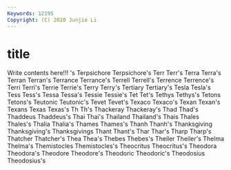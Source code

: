 ```yaml
---
Keywords: 12195
Copyright: (C) 2020 Junjie Li
---
```


# title

Write contents here!!!
's
Terpsichore 
Terpsichore's 
Terr 
Terr's 
Terra 
Terra's 
Terran 
Terran's 
Terrance 
Terrance's
Terrell 
Terrell's 
Terrence 
Terrence's 
Terri 
Terri's 
Terrie 
Terrie's 
Terry 
Terry's
Tertiary 
Tertiary's 
Tesla 
Tesla's 
Tess 
Tess's 
Tessa 
Tessa's 
Tessie 
Tessie's
Tet 
Tet's 
Tethys 
Tethys's 
Tetons 
Tetons's 
Teutonic 
Teutonic's 
Tevet 
Tevet's
Texaco 
Texaco's 
Texan 
Texan's 
Texans 
Texas 
Texas's 
Th 
Th's 
Thackeray
Thackeray's 
Thad 
Thad's 
Thaddeus 
Thaddeus's 
Thai 
Thai's 
Thailand 
Thailand's 
Thais
Thales 
Thales's 
Thalia 
Thalia's 
Thames 
Thames's 
Thanh 
Thanh's 
Thanksgiving 
Thanksgiving's
Thanksgivings 
Thant 
Thant's 
Thar 
Thar's 
Tharp 
Tharp's 
Thatcher 
Thatcher's 
Thea
Thea's 
Thebes 
Thebes's 
Theiler 
Theiler's 
Thelma 
Thelma's 
Themistocles 
Themistocles's 
Theocritus
Theocritus's 
Theodora 
Theodora's 
Theodore 
Theodore's 
Theodoric 
Theodoric's 
Theodosius 
Theodosius's 
